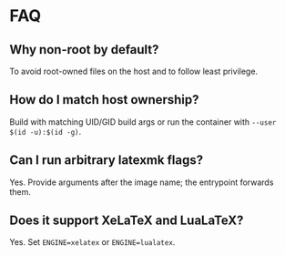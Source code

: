 # FAQ

## Why non-root by default?

To avoid root-owned files on the host and to follow least privilege.

## How do I match host ownership?

Build with matching UID/GID build args or run the container with `--user $(id -u):$(id -g)`.

## Can I run arbitrary latexmk flags?

Yes. Provide arguments after the image name; the entrypoint forwards them.

## Does it support XeLaTeX and LuaLaTeX?

Yes. Set `ENGINE=xelatex` or `ENGINE=lualatex`.
